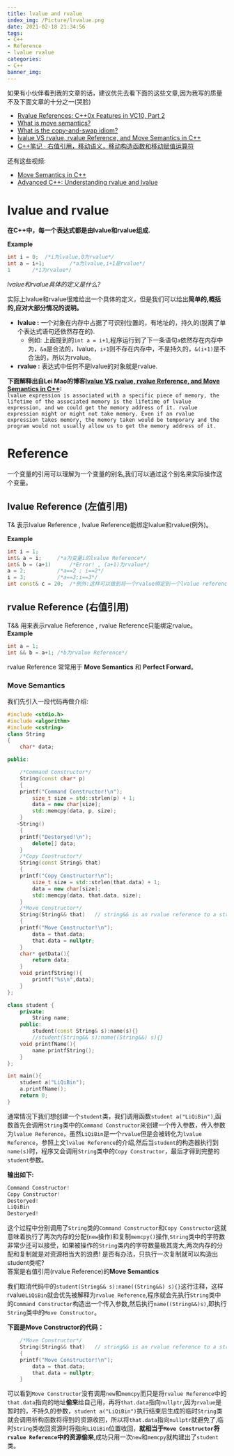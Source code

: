 ```yaml
---
title: lvalue and rvalue
index_img: /Picture/lrvalue.png
date: 2021-02-18 21:34:56
tags:
- C++
- Reference
- lvalue rvalue
categories:
- C++
banner_img:
---
```

如果有小伙伴看到我的文章的话，建议优先去看下面的这些文章,因为我写的质量不及下面文章的十分之一(哭脸)<br>
- [Rvalue References: C++0x Features in VC10, Part 2](https://devblogs.microsoft.com/cppblog/rvalue-references-c0x-features-in-vc10-part-2/)<br>
- [What is move semantics?](https://stackoverflow.com/questions/3106110/what-is-move-semantics/11540204#11540204)<br>
- [What is the copy-and-swap idiom?](https://stackoverflow.com/questions/3279543/what-is-the-copy-and-swap-idiom)
- [lvalue VS rvalue, rvalue Reference, and Move Semantics in C++](https://leimao.github.io/blog/CPP-lvalue-rvalue-Reference/)
- [C++笔记 · 右值引用，移动语义，移动构造函数和移动赋值运算符](https://zhuanlan.zhihu.com/p/55229582)

还有这些视频:<br>
- [Move Semantics in C++](https://www.youtube.com/watch?v=ehMg6zvXuMY)
- [Advanced C++: Understanding rvalue and lvalue](https://www.youtube.com/watch?v=UTUdhjzws5g&t=354s)

# lvalue and rvalue 
**在C++中，每一个表达式都是由lvalue和rvalue组成.**<br>

**Example**
```C++
int i = 0;	/*i为lvalue,0为rvalue*/
int a = i+1;		/*a为lvalue,i+1是rvalue*/
1		/*1为rvalue*/
```

*lvalue和rvalue具体的定义是什么?*<br>

实际上lvalue和rvalue很难给出一个具体的定义，但是我们可以给出**简单的,概括的,应对大部分情况的说明。**<br>
- **lvalue :** 一个对象在内存中占据了可识别位置的，有地址的，持久的(脱离了单个表达式语句还依然存在的).
	- 例如: 上面提到的`int a = i+1`,程序运行到了下一条语句`a`依然存在内存中为，`&a`是合法的，lvalue，`i+1`则不存在内存中，不是持久的，`&(i+1)`是不合法的，所以为rvalue。
- **rvalue :** 表达式中任何不是lvalue的对象就是rvalue.

**下面解释出自Lei Mao的博客[lvalue VS rvalue, rvalue Reference, and Move Semantics in C++](https://leimao.github.io/blog/CPP-lvalue-rvalue-Reference/):**<br>
`
lvalue expression is associated with a specific piece of memory, the lifetime of the associated memory is the lifetime of lvalue expression, and we could get the memory address of it. rvalue expression might or might not take memory. Even if an rvalue expression takes memory, the memory taken would be temporary and the program would not usually allow us to get the memory address of it.
`

# Reference 
一个变量的引用可以理解为一个变量的别名,我们可以通过这个别名来实际操作这个变量。<br>
## lvalue Reference (左值引用)
T& 表示lvalue Reference , lvalue Reference能绑定lvalue和rvalue(例外)。<br>

**Example**<br>
```C++
int i = 1;	
int& a = i;		/*a为变量i的lvalue Reference*/
int& b = (a+1)		/*Error! , (a+1)为rvalue*/
a = 2;			/*a==2 ; i==2*/
i = 3;			/*a==3;i==3*/
int const& c = 20;	/*例外:这样可以做到将一个rvalue绑定到一个lvalue reference上*/
```

## rvalue Reference (右值引用)
T&& 用来表示rvalue Reference , rvalue Reference只能绑定rvalue。<br>
**Example**<br>
```C++
int a = 1;
int && b = a+1;	/*b为rvalue Reference*/
```

rvalue Reference 常常用于 **Move Semantics** 和 **Perfect Forward**。

### Move Semantics
我们先引入一段代码再做介绍:<br>
```C++
#include <stdio.h>
#include <algorithm>
#include <cstring>
class String
{
    char* data;

public:

	/*Command Constructor*/
    String(const char* p)
    {
	printf("Command Constructor!\n");
        size_t size = std::strlen(p) + 1;
        data = new char[size];
        std::memcpy(data, p, size);
    }
   ~String()
    {
	printf("Destoryed!\n");
        delete[] data;
    }
	/*Copy Constructor*/
    String(const String& that)
    {
	printf("Copy Constructor!\n");
        size_t size = std::strlen(that.data) + 1;
        data = new char[size];
        std::memcpy(data, that.data, size);
    }
	/*Move Constructor*/
    String(String&& that)   // string&& is an rvalue reference to a string
    {
	printf("Move Constructor!\n");
        data = that.data;
        that.data = nullptr;
    }
	char* getData(){
		return data;
	}
	void printfString(){
		printf("%s\n",data);
	}
};

class student {
	private:
		String name;
	public:
		student(const String& s):name(s){}
		//student(String&& s):name((String&&) s){}
	void printfName(){
		name.printfString();
	}
};

int main(){
	student a("LiQiBin");
	a.printfName();
	return 0;
}
```
通常情况下我们想创建一个`student`类，我们调用函数`student a("LiQiBin")`,函数首先会调用`String`类中的`Command Constructor`来创建一个传入参数，传入参数为`lvalue Reference`，虽然`LiQiBin`是一个`rvalue`但是会被转化为`lvalue Reference`，参照上文`lvalue Reference`的介绍,然后当`student`的构造器执行到`name(s)`时，程序又会调用`String`类中的`Copy Constructor`，最后才得到完整的`student`参数。

**输出如下:**<br>
```C++
Command Constructor!
Copy Constructor!
Destoryed!
LiQiBin
Destoryed!
```
这个过程中分别调用了`String`类的`Command Constructor`和`Copy Constructor`这就意味着执行了两次内存的分配(`new`操作)和复制`memcpy()`操作,`String`类中的字符数非常少还可以接受，如果被操作的`String`类内的字符数量极其庞大,两次内存的分配和复制就是对资源相当大的浪费! 是否有办法，只执行一次复制就可以构造出student类呢?<br>
答案是右值引用(rvalue Reference)的**Move Semantics**<br>

我们取消代码中的`student(String&& s):name((String&&) s){}`这行注释，这样rvalue`LiQiBin`就会优先被解释为`rvalue Reference`,程序就会先执行`String`类中的`Command Constructor`构造出一个传入参数,然后执行`name((String&&)s)`,即执行`String`类中的`Move Constructor`。<br>

**下面是Move Constructor的代码：**<br>
```C++
	/*Move Constructor*/
    String(String&& that)   // string&& is an rvalue reference to a string
    {
	printf("Move Constructor!\n");
        data = that.data;
        that.data = nullptr;
    }
```
可以看到`Move Constructor`没有调用`new`和`memcpy`而只是将`rvalue Reference`中的`that.data`指向的地址**偷来**给自己用，再将`that.data`指向`nullptr`,因为`rvalue`是暂时的，不持久的参数，`student a("LiQiBin")`执行结束后生成的临时`String`类就会调用析构函数将得到的资源收回，所以将`that.data`指向`nullptr`就避免了,临时`String`类收回资源时将指向`LiQiBin`位置收回，**就相当于`Move Constructor`将`rvalue Reference`中的资源偷来**,成功只用一次`new`和`memcpy`就构建出了`student`类。<br>

